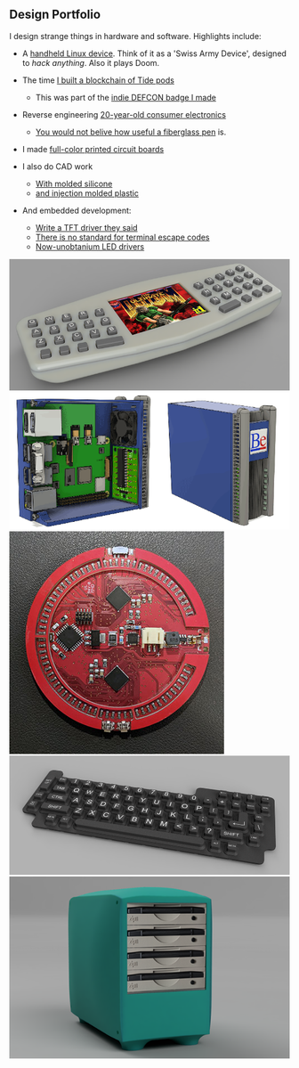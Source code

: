 ## Design Portfolio

I design strange things in hardware and software. Highlights include:

- A <a href="https://bbenchoff.github.io/pages/HHLinux.html">handheld Linux device</a>. Think of it as a 'Swiss Army Device', designed to _hack anything_. Also it plays Doom.

- The time <a href="https://bbenchoff.github.io/pages/MrRobot.html">I built a blockchain of Tide pods</a>
	- This was part of the <a href="https://github.com/bbenchoff/MrRobotBadge">indie DEFCON badge I made</a>
- Reverse engineering <a href="https://bbenchoff.github.io/pages/atapi.html">20-year-old consumer electronics
	- You would not belive how useful a <a href="https://www.amazon.com/Pixiss-Fiberglass-5-inches-Corrosion-Electrical/dp/B07M94Y12J">fiberglass pen</a> is.
- I made <a href="https://bbenchoff.github.io/pages/colorPCB.html">full-color printed circuit boards</a>

- I also do CAD work
	- <a href="https://bbenchoff.github.io/pages/keyboard.html">With molded silicone</a>
	- <a href="https://bbenchoff.github.io/pages/Palmtop.html">and injection molded plastic</a>
- And embedded development:
	- <a href="https://bbenchoff.github.io/pages/NT35510.html">Write a TFT driver they said</a>
	- <a href="https://bbenchoff.github.io/pages/parser.html">There is no standard for terminal escape codes</a>
	- <a href="https://bbenchoff.github.io/pages/IS31FL3741.html">Now-unobtanium LED drivers</a>

![Handheld Linux Thing](/images/SAB.png)
![A BeBox](/images/BeBox-Small.png)
![RGB Gaming Coaster](/images/RGBGaming-small.jpg)
![Silicone Keyboard](/images/Keyboard-Small.png)
![Tower of Zip drives](/images/Zip-Small.png)









